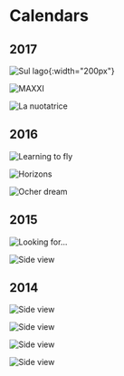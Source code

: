 Calendars
=========

## 2017

![Sul lago](prints/calendar-2017a.jpg){:width="200px"}

![MAXXI](prints/calendar-2017b.jpg)

![La nuotatrice](prints/calendar-2017c.jpg)


## 2016

![Learning to fly](prints/calendar-2016a.jpg)

![Horizons](prints/calendar-2016b.jpg)

![Ocher dream](prints/calendar-2016c.jpg)


## 2015

![Looking for...](prints/calendar-2015a.jpg)

![Side view](prints/calendar-2015b.jpg)


## 2014

![Side view](prints/calendar-2014a.jpg)

![Side view](prints/calendar-2014b.jpg)

![Side view](prints/calendar-2014c.jpg)

![Side view](prints/calendar-2014d.jpg)
